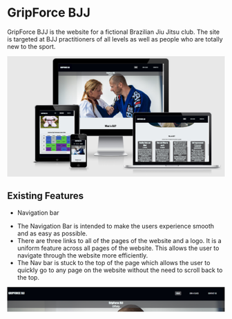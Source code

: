 # GripForce BJJ

GripForce BJJ is the website for a fictional Brazilian Jiu Jitsu club. The site is targeted at BJJ practitioners of all levels as well as people who are totally new to the sport.

![Mockup of GripForce the website](docs/feature-screenshots/gripforce-mockup.png)

## Existing Features

* Navigation bar
 - The Navigation Bar is intended to make the users experience smooth and as easy as possible.  
 - There are three links to all of the pages of the website and a logo. It is a uniform feature across all pages of the website.
   This allows the user to navigate through the website more efficiently.
 - The Nav bar is stuck to the top of the page which allows the user to quickly go to any page on the website without the need to scroll back to the top. 

 ![Screenshot of Navbar](docs/feature-screenshots/navbar.png)

